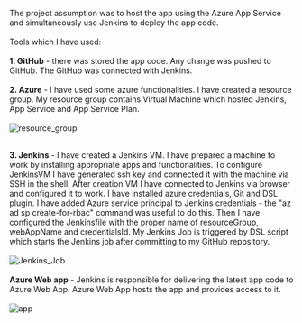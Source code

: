 The project assumption was to host the app using the Azure App Service and simultaneously use Jenkins to deploy the app code. <br><br>
Tools which I have used:<br><br>
<b>1. GitHub</b> - there was stored the app code. Any change was pushed to GitHub. The GitHub was connected with Jenkins.<br><br>
<b>2. Azure</b> - I have used some azure functionalities. I have created a resource group. My resource group contains Virtual Machine which hosted Jenkins, App Service and App Service Plan. <br><br>
![resource_group](https://user-images.githubusercontent.com/62955170/139863077-9834d368-5f7b-4bcf-80c0-ae38faa2dc4d.png)
<br><br>

<b>3. Jenkins</b> - I have created a Jenkins VM. I have prepared a machine to work by installing appropriate apps and functionalities.  To configure JenkinsVM I have generated ssh key and connected it with the machine via SSH in the shell. After creation VM I have connected to Jenkins via browser and configured it to work. I have installed azure credentials, Git and DSL plugin. I have added Azure service principal to Jenkins credentials -  the  "az ad sp create-for-rbac"  command was useful to do this. Then I have configured the Jenkinsfile with the proper name of resourceGroup, webAppName and credentialsId. My Jenkins Job is triggered by DSL script which starts the Jenkins job after committing to my GitHub repository.<br><br>
![Jenkins_Job](https://user-images.githubusercontent.com/62955170/139862987-b27f9724-3d1c-4867-b700-2fdeda8dfe84.png)
<br><br>
<b>Azure Web app</b> - Jenkins is responsible for delivering the latest app code to Azure Web App. Azure Web App hosts the app and provides access to it.<br><br>
![app](https://user-images.githubusercontent.com/62955170/139862912-86ffb6bb-9633-46d2-b6f3-cffaccb63636.png)

